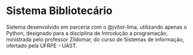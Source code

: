 # Sistema Bibliotecário

Sistema desenvolvido em parceria com o @jvitor-lima, utilizando apenas o Python, designado para a disciplina de Introdução a programação, ministrada pelo professor Zildomar, do curso de Sistemas de informação, ofertado pela UFRPE - UAST.

